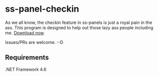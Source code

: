 ﻿# ss-panel-checkin
As we all know, the checkin feature in ss-panels is just a royal pain in the ass. This program is designed to help out those lazy ass people including me. [Download now](https://github.com/Mygod/ss-panel-checkin/releases).

Issues/PRs are welcome. :-D

## Requirements
.NET Framework 4.6
